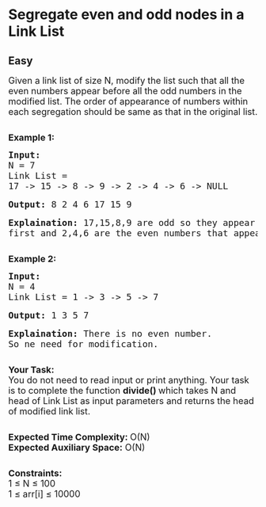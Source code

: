 # Segregate even and odd nodes in a Link List
## Easy 
<div class="problem-statement">
                <p></p><p><span style="font-size:18px">Given a link list of size N, modify the list such that all the even numbers appear before all the odd numbers in the modified list. The order of appearance of numbers within each segregation should be same as that in the original list.</span></p>

<p><br>
<span style="font-size:18px"><strong>Example 1:</strong></span></p>

<pre><span style="font-size:18px"><strong>Input: </strong>
N = 7
Link List = 
17 -&gt; 15 -&gt; 8 -&gt; 9 -&gt; 2 -&gt; 4 -&gt; 6 -&gt; NULL</span>

<span style="font-size:18px"><strong>Output:</strong> 8 2 4 6 17 15 9</span>

<span style="font-size:18px"><strong>Explaination:</strong> 17,15,8,9 are odd so they appear 
first and 2,4,6 are the even numbers that appear later.</span></pre>

<p><br>
<span style="font-size:18px"><strong>Example 2:</strong></span></p>

<pre><span style="font-size:18px"><strong>Input:</strong>
N = 4
Link List = 1 -&gt; 3 -&gt; 5 -&gt; 7</span>

<span style="font-size:18px"><strong>Output:</strong> 1 3 5 7</span>

<span style="font-size:18px"><strong>Explaination:</strong> There is no even number. 
So ne need for modification.</span></pre>

<p><br>
<span style="font-size:18px"><strong>Your Task:</strong><br>
You do not need to read input or print anything. Your task is to complete the function <strong>divide() </strong>which takes N and head of Link List as input parameters and returns the head of modified link list.</span></p>

<p><br>
<span style="font-size:18px"><strong>Expected Time Complexity: </strong>O(N)<br>
<strong>Expected Auxiliary Space:</strong> O(N)</span></p>

<p><br>
<span style="font-size:18px"><strong>Constraints:</strong><br>
1 ≤ N ≤ 100<br>
1 ≤ arr[i] ≤ 10000&nbsp;</span></p>
 <p></p>
            </div>